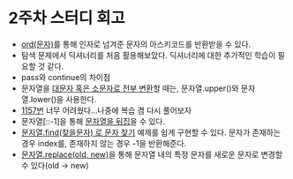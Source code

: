 # 2주차 스터디 회고

- [ord(문자)](https://lsjsj92.tistory.com/201)를 통해 인자로 넘겨준 문자의 아스키코드를 반환받을 수 있다. 
- 탐색 문제에서 딕셔너리를 처음 활용해보았다. 딕셔너리에 대한 추가적인 학습이 필요할 것 같다. 
- pass와 continue의 차이점
- 문자열을 [대문자 혹은 소문자로 전부 변환](https://blockdmask.tistory.com/416)할 때는, 문자열.upper()와 문자열.lower()을 사용한다. 
- [1157번](https://www.acmicpc.net/problem/1157) 너무 어려웠다...나중에 복습 겸 다시 풀어보자 
- 문자열[::-1]을 통해 [문자열을 뒤집](https://codechacha.com/ko/python-reverse-string/)을 수 있다. 
- [문자열.find(찾을문자) 로 문자 찾기](https://blockdmask.tistory.com/569) 예제를 쉽게 구현할 수 있다. 문자가 존재하는 경우 index를, 존재하지 않는 경우 -1을 반환해준다.  
- [문자열.replace(old, new)](https://ooyoung.tistory.com/77)을 통해 문자열 내의 특정 문자를 새로운 문자로 변경할 수 있다(old -> new)
